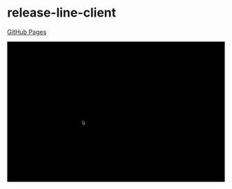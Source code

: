 # release-line-client

[GitHub Pages](https://enkatsu.github.io/release-line-client/)

![](./main.gif)
